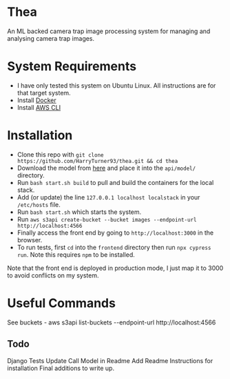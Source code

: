 # Thea
An ML backed camera trap image processing system for managing and analysing camera trap images.

# System Requirements

- I have only tested this system on Ubuntu Linux. All instructions are for that target system.
- Install [Docker](https://docs.docker.com/engine/install/)
- Install [AWS CLI](https://docs.aws.amazon.com/cli/latest/userguide/install-cliv2-linux.html)

# Installation

- Clone this repo with `git clone https://github.com/HarryTurner93/thea.git && cd thea `
- Download the model from [here](https://drive.google.com/file/d/1UUwsKd064Pw1cCk-CFPV8RR1igBkM5Df/view?usp=sharing) and place it into the `api/model/` directory.
- Run `bash start.sh build` to pull and build the containers for the local stack.
- Add (or update) the line `127.0.0.1 localhost localstack` in your `/etc/hosts` file.
- Run `bash start.sh` which starts the system.
- Run `aws s3api create-bucket --bucket images --endpoint-url http://localhost:4566`
- Finally access the front end by going to `http://localhost:3000` in the browser. 
- To run tests, first `cd` into the `frontend` directory then run `npx cypress run`. Note this requires `npm` to be installed.

Note that the front end is deployed in production mode, I just map it to 3000 to avoid conflicts on my system.

# Useful Commands
See buckets - aws s3api list-buckets --endpoint-url http://localhost:4566

## Todo
Django Tests
Update Call Model in Readme
Add Readme Instructions for installation
Final additions to write up.

